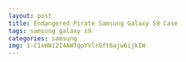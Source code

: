 ```yaml
---
layout: post
title: Endangered Pirate Samsung Galaxy S9 Case
tags: samsung galaxy s9
categories: samsung
img: 1-C1xWWi2I4AWTqoYVlrGft6ajw6ijkIW
---
```

